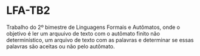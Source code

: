 # LFA-TB2
 Trabalho do 2º bimestre de Linguagens Formais e Autômatos, onde o objetivo é ler um arquuivo de texto com o autômato finito não determinístico, um arquivo de texto com as palavras e determinar se essas palavras são aceitas ou não pelo autômato.
